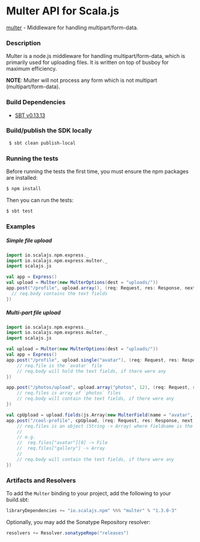 Multer API for Scala.js
================================
[multer](https://www.npmjs.com/package/multer) - Middleware for handling multipart/form-data.

### Description

Multer is a node.js middleware for handling multipart/form-data, which is primarily used for uploading files. 
It is written on top of busboy for maximum efficiency.

**NOTE**: Multer will not process any form which is not multipart (multipart/form-data).

### Build Dependencies

* [SBT v0.13.13](http://www.scala-sbt.org/download.html)

### Build/publish the SDK locally

```bash
 $ sbt clean publish-local
```

### Running the tests

Before running the tests the first time, you must ensure the npm packages are installed:

```bash
$ npm install
```

Then you can run the tests:

```bash
$ sbt test
```

### Examples

##### Simple file upload

```scala
import io.scalajs.npm.express._
import io.scalajs.npm.express.multer._
import scalajs.js

val app = Express()
val upload = Multer(new MulterOptions(dest = "uploads/"))
app.post("/profile", upload.array(), (req: Request, res: Response, next: js.Function) => {
  // req.body contains the text fields
})
```

##### Multi-part file upload

```scala
import io.scalajs.npm.express._
import io.scalajs.npm.express.multer._
import scalajs.js

val upload = Multer(new MulterOptions(dest = "uploads/"))
val app = Express()
app.post("/profile", upload.single("avatar"), (req: Request, res: Response, next: js.Function) => {
    // req.file is the `avatar` file
    // req.body will hold the text fields, if there were any
})

app.post("/photos/upload", upload.array("photos", 12), (req: Request, res: Response, next: js.Function) => {
    // req.files is array of `photos` files
    // req.body will contain the text fields, if there were any
})

val cpUpload = upload.fields(js.Array(new MulterField(name = "avatar", maxCount = 1), new MulterField(name = "gallery", maxCount = 8)))
app.post("/cool-profile", cpUpload, (req: Request, res: Response, next: js.Function) => {
    // req.files is an object (String -> Array) where fieldname is the key, and the value is array of files
    //
    // e.g.
    //  req.files["avatar"][0] -> File
    //  req.files["gallery"] -> Array
    //
    // req.body will contain the text fields, if there were any
})
```

### Artifacts and Resolvers

To add the `Multer` binding to your project, add the following to your build.sbt:  

```sbt
libraryDependencies += "io.scalajs.npm" %%% "multer" % "1.3.0-3"
```

Optionally, you may add the Sonatype Repository resolver:

```sbt   
resolvers += Resolver.sonatypeRepo("releases") 
```